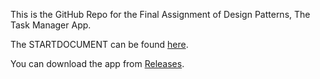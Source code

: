 This is the GitHub Repo for the Final Assignment of Design Patterns, The Task Manager App.

The STARTDOCUMENT can be found [here](docs/STARTDOCUMENT.md).

You can download the app from [Releases](https://github.com/DavidHlavacek/Design_Patterns-Final_Assignment-Task_Manager/releases).